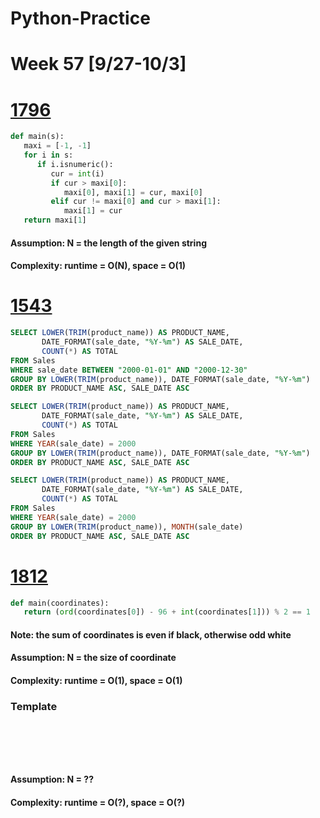 # Python-Practice

# Week 57 [9/27-10/3]

# [1796](https://leetcode.com/problems/second-largest-digit-in-a-string/)
```python
def main(s):
   maxi = [-1, -1]
   for i in s:
      if i.isnumeric():
         cur = int(i)
         if cur > maxi[0]:
            maxi[0], maxi[1] = cur, maxi[0]
         elif cur != maxi[0] and cur > maxi[1]:
            maxi[1] = cur
   return maxi[1]
```
#### Assumption: N = the length of the given string
#### Complexity: runtime = O(N), space = O(1)

# [1543](https://leetcode.com/problems/fix-product-name-format/)
```sql
SELECT LOWER(TRIM(product_name)) AS PRODUCT_NAME,
       DATE_FORMAT(sale_date, "%Y-%m") AS SALE_DATE,
       COUNT(*) AS TOTAL
FROM Sales
WHERE sale_date BETWEEN "2000-01-01" AND "2000-12-30"
GROUP BY LOWER(TRIM(product_name)), DATE_FORMAT(sale_date, "%Y-%m")
ORDER BY PRODUCT_NAME ASC, SALE_DATE ASC
```
```sql
SELECT LOWER(TRIM(product_name)) AS PRODUCT_NAME,
       DATE_FORMAT(sale_date, "%Y-%m") AS SALE_DATE,
       COUNT(*) AS TOTAL
FROM Sales
WHERE YEAR(sale_date) = 2000
GROUP BY LOWER(TRIM(product_name)), DATE_FORMAT(sale_date, "%Y-%m")
ORDER BY PRODUCT_NAME ASC, SALE_DATE ASC
```
```sql
SELECT LOWER(TRIM(product_name)) AS PRODUCT_NAME,
       DATE_FORMAT(sale_date, "%Y-%m") AS SALE_DATE,
       COUNT(*) AS TOTAL
FROM Sales
WHERE YEAR(sale_date) = 2000
GROUP BY LOWER(TRIM(product_name)), MONTH(sale_date)
ORDER BY PRODUCT_NAME ASC, SALE_DATE ASC
```

# [1812](https://leetcode.com/problems/determine-color-of-a-chessboard-square/)
```python
def main(coordinates):
   return (ord(coordinates[0]) - 96 + int(coordinates[1])) % 2 == 1
```
#### Note: the sum of coordinates is even if black, otherwise odd white
#### Assumption: N = the size of coordinate
#### Complexity: runtime = O(1), space = O(1)

### Template
# []()
```sql
```

# []()
```python
```
#### Assumption: N = ??
#### Complexity: runtime = O(?), space = O(?)
